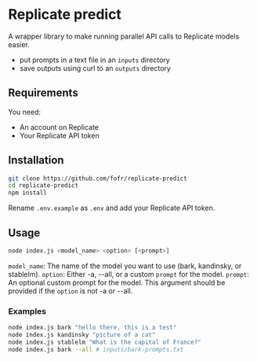 # Replicate predict

A wrapper library to make running parallel API calls to Replicate models easier.

- put prompts in a text file in an `inputs` directory
- save outputs using curl to an `outputs` directory

## Requirements

You need:

- An account on Replicate
- Your Replicate API token

## Installation

```sh
git clone https://github.com/fofr/replicate-predict
cd replicate-predict
npm install
```

Rename `.env.example` as `.env` and add your Replicate API token.

## Usage

```sh
node index.js <model_name> <option> [<prompt>]
```

`model_name`: The name of the model you want to use (bark, kandinsky, or stablelm).
`option`: Either -a, --all, or a custom `prompt` for the model.
`prompt`: An optional custom prompt for the model. This argument should be provided if the `option` is not -a or --all.

### Examples

```sh
node index.js bark "hello there, this is a test"
node index.js kandinsky "picture of a cat"
node index.js stablelm "What is the capital of France?"
node index.js bark --all # inputs/bark-prompts.txt
```
